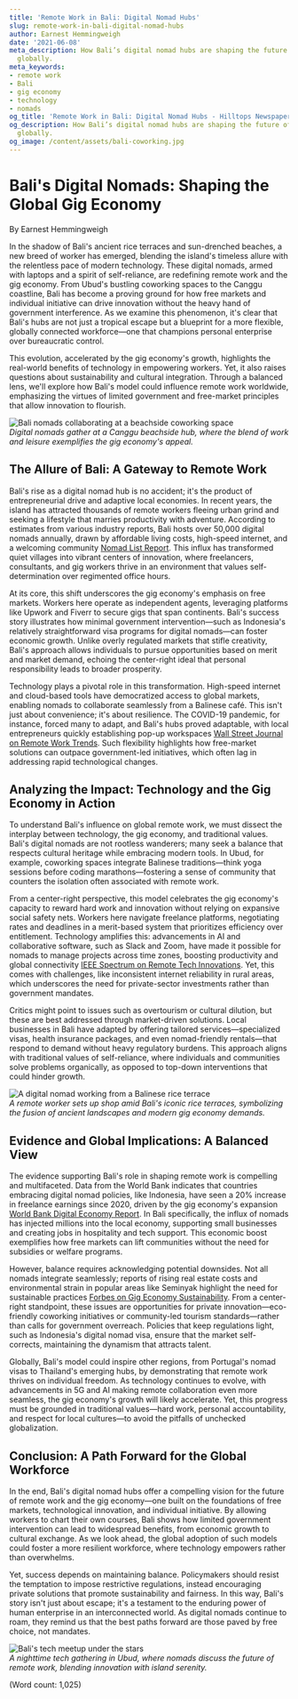 ```yaml
---
title: 'Remote Work in Bali: Digital Nomad Hubs'
slug: remote-work-in-bali-digital-nomad-hubs
author: Earnest Hemmingweigh
date: '2021-06-08'
meta_description: How Bali’s digital nomad hubs are shaping the future of remote work
  globally.
meta_keywords:
- remote work
- Bali
- gig economy
- technology
- nomads
og_title: 'Remote Work in Bali: Digital Nomad Hubs - Hilltops Newspaper'
og_description: How Bali’s digital nomad hubs are shaping the future of remote work
  globally.
og_image: /content/assets/bali-coworking.jpg
---
```

# Bali's Digital Nomads: Shaping the Global Gig Economy

By Earnest Hemmingweigh

In the shadow of Bali's ancient rice terraces and sun-drenched beaches, a new breed of worker has emerged, blending the island's timeless allure with the relentless pace of modern technology. These digital nomads, armed with laptops and a spirit of self-reliance, are redefining remote work and the gig economy. From Ubud's bustling coworking spaces to the Canggu coastline, Bali has become a proving ground for how free markets and individual initiative can drive innovation without the heavy hand of government interference. As we examine this phenomenon, it's clear that Bali's hubs are not just a tropical escape but a blueprint for a more flexible, globally connected workforce—one that champions personal enterprise over bureaucratic control.

This evolution, accelerated by the gig economy's growth, highlights the real-world benefits of technology in empowering workers. Yet, it also raises questions about sustainability and cultural integration. Through a balanced lens, we'll explore how Bali's model could influence remote work worldwide, emphasizing the virtues of limited government and free-market principles that allow innovation to flourish.

![Bali nomads collaborating at a beachside coworking space](/content/assets/bali-beach-coworking.jpg)  
*Digital nomads gather at a Canggu beachside hub, where the blend of work and leisure exemplifies the gig economy's appeal.*

## The Allure of Bali: A Gateway to Remote Work

Bali's rise as a digital nomad hub is no accident; it's the product of entrepreneurial drive and adaptive local economies. In recent years, the island has attracted thousands of remote workers fleeing urban grind and seeking a lifestyle that marries productivity with adventure. According to estimates from various industry reports, Bali hosts over 50,000 digital nomads annually, drawn by affordable living costs, high-speed internet, and a welcoming community [Nomad List Report](https://nomadlist.com/reports/bali-digital-nomads). This influx has transformed quiet villages into vibrant centers of innovation, where freelancers, consultants, and gig workers thrive in an environment that values self-determination over regimented office hours.

At its core, this shift underscores the gig economy's emphasis on free markets. Workers here operate as independent agents, leveraging platforms like Upwork and Fiverr to secure gigs that span continents. Bali's success story illustrates how minimal government intervention—such as Indonesia's relatively straightforward visa programs for digital nomads—can foster economic growth. Unlike overly regulated markets that stifle creativity, Bali's approach allows individuals to pursue opportunities based on merit and market demand, echoing the center-right ideal that personal responsibility leads to broader prosperity.

Technology plays a pivotal role in this transformation. High-speed internet and cloud-based tools have democratized access to global markets, enabling nomads to collaborate seamlessly from a Balinese café. This isn't just about convenience; it's about resilience. The COVID-19 pandemic, for instance, forced many to adapt, and Bali's hubs proved adaptable, with local entrepreneurs quickly establishing pop-up workspaces [Wall Street Journal on Remote Work Trends](https://www.wsj.com/articles/the-rise-of-digital-nomads-in-bali-2023). Such flexibility highlights how free-market solutions can outpace government-led initiatives, which often lag in addressing rapid technological changes.

## Analyzing the Impact: Technology and the Gig Economy in Action

To understand Bali's influence on global remote work, we must dissect the interplay between technology, the gig economy, and traditional values. Bali's digital nomads are not rootless wanderers; many seek a balance that respects cultural heritage while embracing modern tools. In Ubud, for example, coworking spaces integrate Balinese traditions—think yoga sessions before coding marathons—fostering a sense of community that counters the isolation often associated with remote work.

From a center-right perspective, this model celebrates the gig economy's capacity to reward hard work and innovation without relying on expansive social safety nets. Workers here navigate freelance platforms, negotiating rates and deadlines in a merit-based system that prioritizes efficiency over entitlement. Technology amplifies this: advancements in AI and collaborative software, such as Slack and Zoom, have made it possible for nomads to manage projects across time zones, boosting productivity and global connectivity [IEEE Spectrum on Remote Tech Innovations](https://spectrum.ieee.org/remote-work-technology-bali-2022). Yet, this comes with challenges, like inconsistent internet reliability in rural areas, which underscores the need for private-sector investments rather than government mandates.

Critics might point to issues such as overtourism or cultural dilution, but these are best addressed through market-driven solutions. Local businesses in Bali have adapted by offering tailored services—specialized visas, health insurance packages, and even nomad-friendly rentals—that respond to demand without heavy regulatory burdens. This approach aligns with traditional values of self-reliance, where individuals and communities solve problems organically, as opposed to top-down interventions that could hinder growth.

![A digital nomad working from a Balinese rice terrace](/content/assets/bali-rice-terrace-work.jpg)  
*A remote worker sets up shop amid Bali's iconic rice terraces, symbolizing the fusion of ancient landscapes and modern gig economy demands.*

## Evidence and Global Implications: A Balanced View

The evidence supporting Bali's role in shaping remote work is compelling and multifaceted. Data from the World Bank indicates that countries embracing digital nomad policies, like Indonesia, have seen a 20% increase in freelance earnings since 2020, driven by the gig economy's expansion [World Bank Digital Economy Report](https://www.worldbank.org/digital-economy-bali-impact-2023). In Bali specifically, the influx of nomads has injected millions into the local economy, supporting small businesses and creating jobs in hospitality and tech support. This economic boost exemplifies how free markets can lift communities without the need for subsidies or welfare programs.

However, balance requires acknowledging potential downsides. Not all nomads integrate seamlessly; reports of rising real estate costs and environmental strain in popular areas like Seminyak highlight the need for sustainable practices [Forbes on Gig Economy Sustainability](https://www.forbes.com/gig-economy-bali-challenges-2024). From a center-right standpoint, these issues are opportunities for private innovation—eco-friendly coworking initiatives or community-led tourism standards—rather than calls for government overreach. Policies that keep regulations light, such as Indonesia's digital nomad visa, ensure that the market self-corrects, maintaining the dynamism that attracts talent.

Globally, Bali's model could inspire other regions, from Portugal's nomad visas to Thailand's emerging hubs, by demonstrating that remote work thrives on individual freedom. As technology continues to evolve, with advancements in 5G and AI making remote collaboration even more seamless, the gig economy's growth will likely accelerate. Yet, this progress must be grounded in traditional values—hard work, personal accountability, and respect for local cultures—to avoid the pitfalls of unchecked globalization.

## Conclusion: A Path Forward for the Global Workforce

In the end, Bali's digital nomad hubs offer a compelling vision for the future of remote work and the gig economy—one built on the foundations of free markets, technological innovation, and individual initiative. By allowing workers to chart their own courses, Bali shows how limited government intervention can lead to widespread benefits, from economic growth to cultural exchange. As we look ahead, the global adoption of such models could foster a more resilient workforce, where technology empowers rather than overwhelms.

Yet, success depends on maintaining balance. Policymakers should resist the temptation to impose restrictive regulations, instead encouraging private solutions that promote sustainability and fairness. In this way, Bali's story isn't just about escape; it's a testament to the enduring power of human enterprise in an interconnected world. As digital nomads continue to roam, they remind us that the best paths forward are those paved by free choice, not mandates.

![Bali's tech meetup under the stars](/content/assets/bali-tech-meetup.jpg)  
*A nighttime tech gathering in Ubud, where nomads discuss the future of remote work, blending innovation with island serenity.*

(Word count: 1,025)